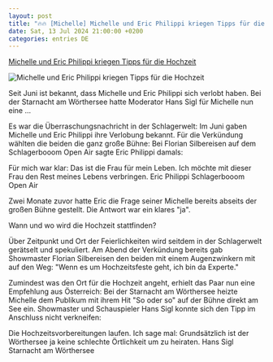 ```yaml
---
layout: post
title: "🔥🔥 [Michelle] Michelle und Eric Philippi kriegen Tipps für die Hochzeit"
date: Sat, 13 Jul 2024 21:00:00 +0200
categories: entries DE
---
```

[Michelle und Eric Philippi kriegen Tipps für die Hochzeit](https://www.mdr.de/meine-schlagerwelt/michelle-eric-philippi-hochzeit-ort-starnacht-am-woerthersee-100.html)

![Michelle und Eric Philippi kriegen Tipps für die Hochzeit](https://cdn.mdr.de/meine-schlagerwelt/michelle-526_v-variantBig16x9_wm-true_zc-ecbbafc6.jpg?version=44478)

Seit Juni ist bekannt, dass Michelle und Eric Philippi sich verlobt haben. Bei der Starnacht am Wörthersee hatte Moderator Hans Sigl für Michelle nun eine ...

Es war die Überraschungsnachricht in der Schlagerwelt: Im Juni gaben Michelle und Eric Philippi ihre Verlobung bekannt. Für die Verkündung wählten die beiden die ganz große Bühne: Bei Florian Silbereisen auf dem Schlagerbooom Open Air sagte Eric Philippi damals:

Für mich war klar: Das ist die Frau für mein Leben. Ich möchte mit dieser Frau den Rest meines Lebens verbringen. Eric Philippi Schlagerbooom Open Air

Zwei Monate zuvor hatte Eric die Frage seiner Michelle bereits abseits der großen Bühne gestellt. Die Antwort war ein klares "ja".

Wann und wo wird die Hochzeit stattfinden?

Über Zeitpunkt und Ort der Feierlichkeiten wird seitdem in der Schlagerwelt gerätselt und spekuliert. Am Abend der Verkündung bereits gab Showmaster Florian Silbereisen den beiden mit einem Augenzwinkern mit auf den Weg: "Wenn es um Hochzeitsfeste geht, ich bin da Experte."

Zumindest was den Ort für die Hochzeit angeht, erhielt das Paar nun eine Empfehlung aus Österreich: Bei der Starnacht am Wörthersee heizte Michelle dem Publikum mit ihrem Hit "So oder so" auf der Bühne direkt am See ein. Showmaster und Schauspieler Hans Sigl konnte sich den Tipp im Anschluss nicht verkneifen:

Die Hochzeitsvorbereitungen laufen. Ich sage mal: Grundsätzlich ist der Wörthersee ja keine schlechte Örtlichkeit um zu heiraten. Hans Sigl Starnacht am Wörthersee

